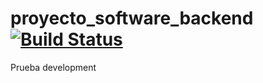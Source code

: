 # proyecto_software_backend [![Build Status](https://travis-ci.org/unizar-30226-2019-03/proyecto_software_backend.svg?branch=master)](https://travis-ci.org/unizar-30226-2019-03/proyecto_software_backend)
Prueba development
